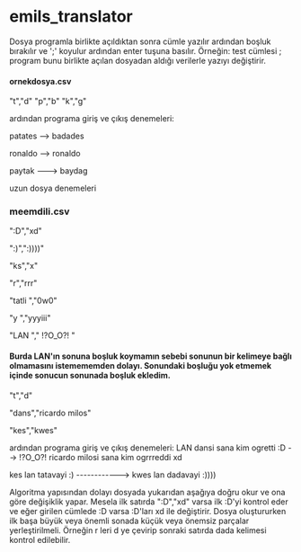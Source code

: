 # emils_translator

Dosya programla birlikte açıldıktan sonra cümle yazılır ardından boşluk bırakılır ve ';' koyulur ardından enter tuşuna basılır. Örneğin:
test cümlesi ;
program bunu birlikte açılan dosyadan aldığı verilerle yazıyı değiştirir.

#### ornekdosya.csv
"t","d"
"p","b"
"k","g"

ardından programa giriş ve çıkış denemeleri:

patates --> badades

ronaldo --> ronaldo

paytak ---> baydag


uzun dosya denemeleri

### meemdili.csv
":D","xd"

":)",":))))"

"ks","x"

"r","rrr"

"tatli ","0w0"

"y ","yyyiii"

"LAN "," !?O_O?! "

#### Burda LAN'ın sonuna boşluk koymamın sebebi sonunun bir kelimeye bağlı olmamasını istemememden dolayı. Sonundaki boşluğu yok etmemek içinde sonucun sonunada boşluk ekledim.
"t","d"

"dans","ricardo milos"

"kes","kwes"


ardından programa giriş ve çıkış denemeleri:
LAN dansi sana kim ogretti :D --> !?O_O?! ricardo milosi sana kim ogrrreddi xd

kes lan tatavayi :) ------------> kwes lan dadavayi :))))

Algoritma yapısından dolayı dosyada yukarıdan aşağıya doğru okur ve ona göre değişiklik yapar. Mesela ilk satırda ":D","xd" varsa ilk :D'yi kontrol eder ve eğer girilen cümlede :D varsa :D'ları xd ile değiştirir.
Dosya oluştururken ilk başa büyük veya önemli sonada küçük veya önemsiz parçalar yerleştirilmeli.
Örneğin r leri d ye çevirip sonraki satırda dada kelimesi kontrol edilebilir.
